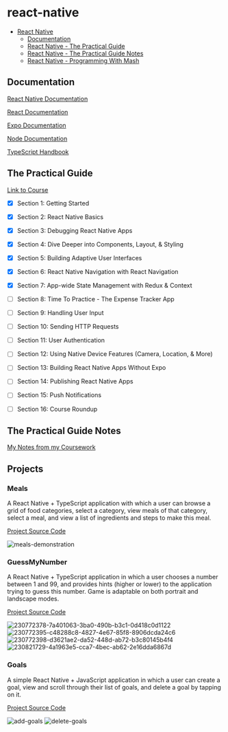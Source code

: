 # react-native

- [React Native](#react-native)
  - [Documentation](#documentation)
  - [React Native - The Practical Guide](#the-practical-guide)
  - [React Native - The Practical Guide Notes](#the-practical-guide-notes)
  - [React Native - Programming With Mash](#programming-with-mash)



## Documentation

[React Native Documentation](https://reactnative.dev/docs/getting-started)

[React Documentation](https://react.dev/learn)

[Expo Documentation](https://docs.expo.dev/)

[Node Documentation](https://nodejs.org/en/docs)

[TypeScript Handbook](https://www.typescriptlang.org/docs/handbook/intro.html)



## The Practical Guide

[Link to Course](https://www.udemy.com/course/react-native-the-practical-guide/)

- [x] Section 1: Getting Started
- [x] Section 2: React Native Basics
- [x] Section 3: Debugging React Native Apps 
- [x] Section 4: Dive Deeper into Components, Layout, & Styling
- [x] Section 5: Building Adaptive User Interfaces
- [x] Section 6: React Native Navigation with React Navigation
- [x] Section 7: App-wide State Management with Redux & Context
- [ ] Section 8: Time To Practice - The Expense Tracker App
- [ ] Section 9: Handling User Input
- [ ] Section 10: Sending HTTP Requests
- [ ] Section 11: User Authentication
- [ ] Section 12: Using Native Device Features (Camera, Location, & More)
- [ ] Section 13: Building React Native Apps Without Expo
- [ ] Section 14: Publishing React Native Apps
- [ ] Section 15: Push Notifications
- [ ] Section 16: Course Roundup



## The Practical Guide Notes

[My Notes from my Coursework](https://github.com/arjunkahlon/react-native-notes)


## Projects

### Meals

A React Native + TypeScript application with which a user can browse a grid of food categories, select a category, view meals of that category,
select a meal, and view a list of ingredients and steps to make this meal.

[Project Source Code](https://github.com/arjunkahlon/react-native/tree/main/react-native-coursework/section-6-meals-app/Meals)

![meals-demonstration](https://user-images.githubusercontent.com/49361894/231561904-8e8dfefd-51e9-43a0-80ca-fa373f131c3a.gif)


### GuessMyNumber

A React Native + TypeScript application in which a user chooses a number between 1 and 99, and provides hints (higher or lower) to the application
trying to guess this number. Game is adaptable on both portrait and landscape modes.

[Project Source Code](https://github.com/arjunkahlon/react-native/tree/main/react-native-coursework/section-4-5-guess-my-number/GuessMyNumber)

![230772378-7a401063-3ba0-490b-b3c1-0d418c0d1122](https://user-images.githubusercontent.com/49361894/231327222-4f80e802-bfd0-406c-be89-f8278778a4c3.gif)
![230772395-c48288c8-4827-4e67-85f8-8906dcda24c6](https://user-images.githubusercontent.com/49361894/231327229-d61b7fb2-23b3-43b5-8f13-8d81b367c764.gif)
![230772398-d3621ae2-da52-448d-ab72-b3c80145b4f4](https://user-images.githubusercontent.com/49361894/231327231-10ae88f3-9162-46c3-af31-57872f09bf20.gif)
![230821729-4a1963e5-cca7-4bec-ab62-2e16dda6867d](https://user-images.githubusercontent.com/49361894/231329723-2ab24145-0ecb-4c81-af80-ad1a22b33e10.gif)

### Goals

A simple React Native + JavaScript application in which a user can create a goal, view and scroll through their list of goals, and 
delete a goal by tapping on it.

[Project Source Code](https://github.com/arjunkahlon/react-native/tree/main/react-native-coursework/section-2-react-native-basics/CourseGoals)

![add-goals](https://user-images.githubusercontent.com/49361894/231329907-b6844808-83f5-4d2d-9b1b-4f49c35af31f.gif)
![delete-goals](https://user-images.githubusercontent.com/49361894/231329911-1db5d49a-ae4b-4639-9b0a-3130b4db785b.gif)
